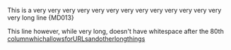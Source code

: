 This is a very very very very very very very very very very very very very very long line {MD013}

This line however, while very long, doesn't have whitespace after the 80th [columnwhichallowsforURLsandotherlongthings](#hi)